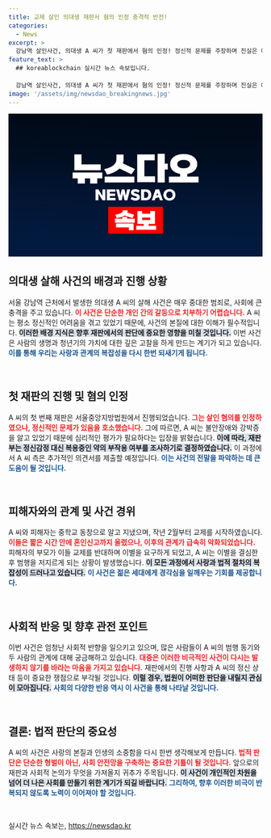 ```yaml
---
title: 교제 살인 의대생 재판서 혐의 인정 충격적 반전!
categories:
  - News
excerpt: >
  강남역 살인사건, 의대생 A 씨가 첫 재판에서 혐의 인정! 정신적 문제를 주장하며 진실은 어디에? 충격의 이별 뒤 숨겨진 이야기를 파헤쳐 보세요!
feature_text: >
  ## koreablockchain 실시간 뉴스 속보입니다.

  강남역 살인사건, 의대생 A 씨가 첫 재판에서 혐의 인정! 정신적 문제를 주장하며 진실은 어디에? 충격의 이별 뒤 숨겨진 이야기를 파헤쳐 보세요!
image: '/assets/img/newsdao_breakingnews.jpg'
---
```


<p><img src="/assets/img/newsdao_breakingnews.jpg" alt="koreablockchain 속보" /></p>

<h2 data-ke-size="size26">의대생 살해 사건의 배경과 진행 상황</h2>

<p data-ke-size="size16">서울 강남역 근처에서 발생한 의대생 A 씨의 살해 사건은 매우 중대한 범죄로, 사회에 큰 충격을 주고 있습니다. <b><span style="color: #ee2323;">이 사건은 단순한 개인 간의 갈등으로 치부하기 어렵습니다.</span></b> A 씨는 평소 정신적인 어려움을 겪고 있었기 때문에, 사건의 본질에 대한 이해가 필수적입니다. <b><span style="background-color: #21538527;">이러한 배경 지식은 향후 재판에서의 판단에 중요한 영향을 미칠 것입니다.</span></b> 이번 사건은 사람의 생명과 청년기의 가치에 대한 깊은 고찰을 하게 만드는 계기가 되고 있습니다. <b><span style="color: #1a5490;">이를 통해 우리는 사랑과 관계의 복잡성을 다시 한번 되새기게 됩니다.</span></b></p>

<p data-ke-size="size16">&nbsp;</p>

<h2 data-ke-size="size26">첫 재판의 진행 및 혐의 인정</h2>

<p data-ke-size="size16">A 씨의 첫 번째 재판은 서울중앙지방법원에서 진행되었습니다. <b><span style="color: #ee2323;">그는 살인 혐의를 인정하였으나, 정신적인 문제가 있음을 호소했습니다.</span></b> 그에 따르면, A 씨는 불안장애와 강박증을 앓고 있었기 때문에 심리적인 평가가 필요하다는 입장을 밝혔습니다. <b><span style="background-color: #21538527;">이에 따라, 재판부는 정신감정 대신 복용중인 약의 부작용 여부를 조사하기로 결정하였습니다.</span></b> 이 과정에서 A 씨 측은 추가적인 의견서를 제출할 예정입니다. <b><span style="color: #1a5490;">이는 사건의 전말을 파악하는 데 큰 도움이 될 것입니다.</span></b></p>

<p data-ke-size="size16">&nbsp;</p>

<h2 data-ke-size="size26">피해자와의 관계 및 사건 경위</h2>

<p data-ke-size="size16">A 씨와 피해자는 중학교 동창으로 알고 지냈으며, 작년 2월부터 교제를 시작하였습니다. <b><span style="color: #ee2323;">이들은 짧은 시간 안에 혼인신고까지 올렸으나, 이후의 관계가 급속히 악화되었습니다.</span></b> 피해자의 부모가 이들 교제를 반대하며 이별을 요구하게 되었고, A 씨는 이별을 결심한 후 범행을 저지르게 되는 상황이 발생했습니다. <b><span style="background-color: #21538527;">이 모든 과정에서 사랑과 법적 절차의 복잡성이 드러나고 있습니다.</span></b> <b><span style="color: #1a5490;">이 사건은 젊은 세대에게 경각심을 일깨우는 기회를 제공합니다.</span></b></p>

<p data-ke-size="size16">&nbsp;</p>

<h2 data-ke-size="size26">사회적 반응 및 향후 관전 포인트</h2>

<p data-ke-size="size16">이번 사건은 엄청난 사회적 반향을 일으키고 있으며, 많은 사람들이 A 씨의 범행 동기와 두 사람의 관계에 대해 궁금해하고 있습니다. <b><span style="color: #ee2323;">대중은 이러한 비극적인 사건이 다시는 발생하지 않기를 바라는 마음을 가지고 있습니다.</span></b> 재판에서의 진행 사항과 A 씨의 정신 상태 등이 중요한 쟁점으로 부각될 것입니다. <b><span style="background-color: #21538527;">이럴 경우, 법원이 어떠한 판단을 내릴지 관심이 모아집니다.</span></b> <b><span style="color: #1a5490;">사회의 다양한 반응 역시 이 사건을 통해 나타날 것입니다.</span></b></p>

<p data-ke-size="size16">&nbsp;</p>

<h2 data-ke-size="size26">결론: 법적 판단의 중요성</h2>

<p data-ke-size="size16">A 씨의 사건은 사랑의 본질과 인생의 소중함을 다시 한번 생각해보게 만듭니다. <b><span style="color: #ee2323;">법적 판단은 단순한 형벌이 아닌, 사회 안전망을 구축하는 중요한 기틀이 될 것입니다.</span></b> 앞으로의 재판과 사회적 논의가 무엇을 가져올지 귀추가 주목됩니다. <b><span style="background-color: #21538527;">이 사건이 개인적인 차원을 넘어 더 나은 사회를 만들기 위한 계기가 되길 바랍니다.</span></b> <b><span style="color: #1a5490;">그리하여, 향후 이러한 비극이 반복되지 않도록 노력이 이어져야 할 것입니다.</span></b></p>

<p data-ke-size="size16">&nbsp;</p>
실시간 뉴스 속보는, <a href="https://newsdao.kr" rel="dofollow">https://newsdao.kr</a>


